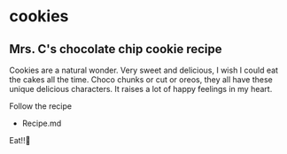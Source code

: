 # cookies
## Mrs. C's chocolate chip cookie recipe

Cookies are a natural wonder. Very sweet and delicious, I wish I could eat the cakes all the time. Choco chunks or cut or oreos, they all have these unique delicious characters. It raises a lot of happy feelings in my heart.

Follow the recipe
- Recipe.md

Eat!!🤩
